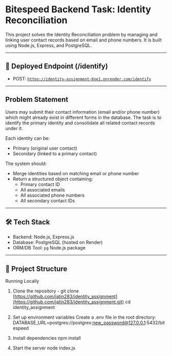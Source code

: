 # Bitespeed Backend Task: Identity Reconciliation

This project solves the Identity Reconciliation problem by managing and linking user contact records based on email and phone numbers. It is built using Node.js, Express, and PostgreSQL.

---

## 🔗 Deployed Endpoint (/identify)

- POST: [`https://identity-assignment-6ne1.onrender.com/identify`](https://identity-assignment-6ne1.onrender.com/identify)

---

## Problem Statement

Users may submit their contact information (email and/or phone number) which might already exist in different forms in the database. The task is to identify the primary identity and consolidate all related contact records under it.

Each identity can be:
- Primary (original user contact)
- Secondary (linked to a primary contact)

The system should:
- Merge identities based on matching email or phone number
- Return a structured object containing:
  - Primary contact ID
  - All associated emails
  - All associated phone numbers
  - All secondary contact IDs

---

## 🛠 Tech Stack

- Backend: Node.js, Express.js
- Database: PostgreSQL (hosted on Render)
- ORM/DB Tool: `pg` Node.js package

---

## 📁 Project Structure
Running Locally
1. Clone the repository - 
git clone [https://github.com/jatin283/identity_assignment](https://github.com/jatin283/identity_assignment.git)
cd identity_assignment

2. Set up environment variables
Create a .env file in the root directory:
DATABASE_URL=postgres://postgres:new_password@127.0.0.1:5432/bitespeed

3. Install dependencies
npm install

4. Start the server
node index.js
